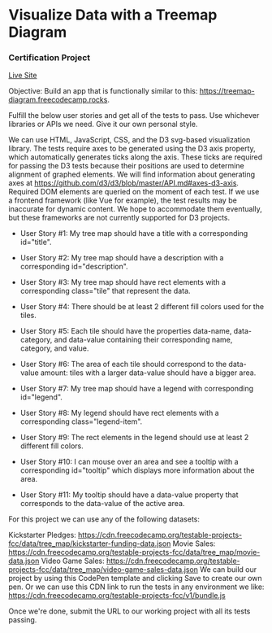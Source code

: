 # Visualize Data with a Treemap Diagram

### Certification Project

[Live Site](https://treemapdiagram.certified2003.repl.co)

Objective: Build an app that is functionally similar to this: https://treemap-diagram.freecodecamp.rocks.

Fulfill the below user stories and get all of the tests to pass. Use whichever libraries or APIs we need. Give it our own personal style.

We can use HTML, JavaScript, CSS, and the D3 svg-based visualization library. The tests require axes to be generated using the D3 axis property, which automatically generates ticks along the axis. These ticks are required for passing the D3 tests because their positions are used to determine alignment of graphed elements. We will find information about generating axes at https://github.com/d3/d3/blob/master/API.md#axes-d3-axis. Required DOM elements are queried on the moment of each test. If we use a frontend framework (like Vue for example), the test results may be inaccurate for dynamic content. We hope to accommodate them eventually, but these frameworks are not currently supported for D3 projects.

- User Story #1: My tree map should have a title with a corresponding id="title".

- User Story #2: My tree map should have a description with a corresponding id="description".

- User Story #3: My tree map should have rect elements with a corresponding class="tile" that represent the data.

- User Story #4: There should be at least 2 different fill colors used for the tiles.

- User Story #5: Each tile should have the properties data-name, data-category, and data-value containing their corresponding name, category, and value.

- User Story #6: The area of each tile should correspond to the data-value amount: tiles with a larger data-value should have a bigger area.

- User Story #7: My tree map should have a legend with corresponding id="legend".

- User Story #8: My legend should have rect elements with a corresponding class="legend-item".

- User Story #9: The rect elements in the legend should use at least 2 different fill colors.

- User Story #10: I can mouse over an area and see a tooltip with a corresponding id="tooltip" which displays more information about the area.

- User Story #11: My tooltip should have a data-value property that corresponds to the data-value of the active area.

For this project we can use any of the following datasets:

Kickstarter Pledges: https://cdn.freecodecamp.org/testable-projects-fcc/data/tree_map/kickstarter-funding-data.json
Movie Sales: https://cdn.freecodecamp.org/testable-projects-fcc/data/tree_map/movie-data.json
Video Game Sales: https://cdn.freecodecamp.org/testable-projects-fcc/data/tree_map/video-game-sales-data.json
We can build our project by using this CodePen template and clicking Save to create our own pen. Or we can use this CDN link to run the tests in any environment we like: https://cdn.freecodecamp.org/testable-projects-fcc/v1/bundle.js

Once we're done, submit the URL to our working project with all its tests passing.